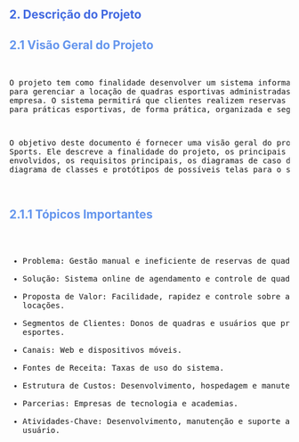 <h2 style="color: RoyalBlue;">2. Descrição do Projeto</h2> 
<h2 style="color: CornflowerBlue;">2.1 Visão Geral do Projeto</h2>
<pre>

O projeto tem como finalidade desenvolver um sistema informatizado para gerenciar a locação
de quadras esportivas administradas por uma empresa. O sistema permitirá que clientes 
realizem reservas de quadras para práticas esportivas, de forma prática, organizada e segura.

O objetivo deste documento é fornecer uma visão geral do projeto LARS Sports. Ele descreve a
finalidade do projeto, os principais stakeholders envolvidos, os requisitos principais, os 
diagramas de caso de uso, diagrama de classes e protótipos de possíveis telas para o sistema.


</pre>

<h2 style="color: CornflowerBlue;">2.1.1 Tópicos Importantes</h2>
<pre>

- Problema: Gestão manual e ineficiente de reservas de quadras.
- Solução: Sistema online de agendamento e controle de quadras.
- Proposta de Valor: Facilidade, rapidez e controle sobre as locações.
- Segmentos de Clientes: Donos de quadras e usuários que praticam esportes.
- Canais: Web e dispositivos móveis.
- Fontes de Receita: Taxas de uso do sistema.
- Estrutura de Custos: Desenvolvimento, hospedagem e manutenção.
- Parcerias: Empresas de tecnologia e academias.
- Atividades-Chave: Desenvolvimento, manutenção e suporte ao usuário.

</pre>